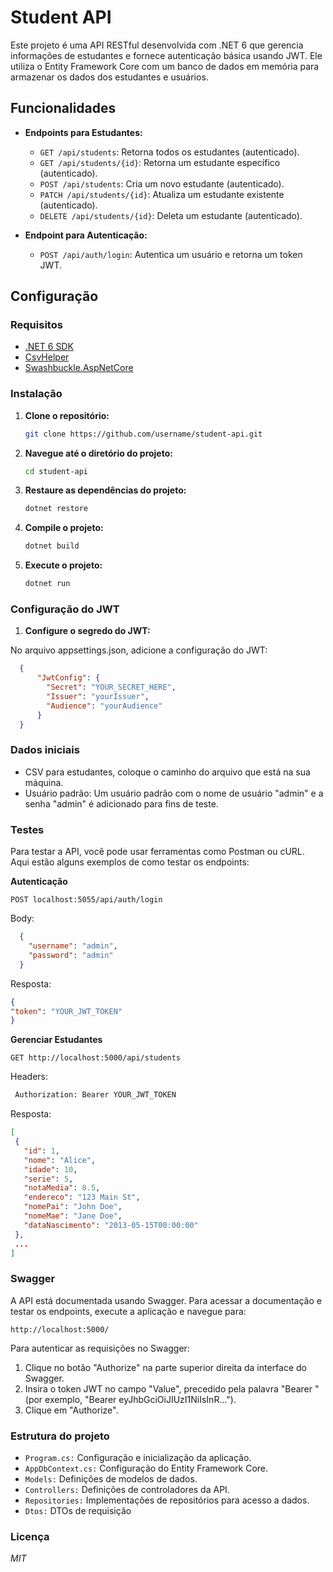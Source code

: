 # Student API

Este projeto é uma API RESTful desenvolvida com .NET 6 que gerencia informações de estudantes e fornece autenticação básica usando JWT. Ele utiliza o Entity Framework Core com um banco de dados em memória para armazenar os dados dos estudantes e usuários.

## Funcionalidades

- **Endpoints para Estudantes:**
  - `GET /api/students`: Retorna todos os estudantes (autenticado).
  - `GET /api/students/{id}`: Retorna um estudante específico (autenticado).
  - `POST /api/students`: Cria um novo estudante (autenticado).
  - `PATCH /api/students/{id}`: Atualiza um estudante existente (autenticado).
  - `DELETE /api/students/{id}`: Deleta um estudante (autenticado).

- **Endpoint para Autenticação:**
  - `POST /api/auth/login`: Autentica um usuário e retorna um token JWT.

## Configuração

### Requisitos

- [.NET 6 SDK](https://dotnet.microsoft.com/download/dotnet/6.0)
- [CsvHelper](https://joshclose.github.io/CsvHelper/)
- [Swashbuckle.AspNetCore](https://github.com/domaindrivendev/Swashbuckle.AspNetCore)

### Instalação

1. **Clone o repositório:**

   ```bash
   git clone https://github.com/username/student-api.git
2. **Navegue até o diretório do projeto:**

   ```bash
   cd student-api
3. **Restaure as dependências do projeto:**

   ```bash
   dotnet restore 
4. **Compile o projeto:**

   ```bash
   dotnet build
5. **Execute o projeto:**

   ```bash
   dotnet run

### Configuração do JWT

1. **Configure o segredo do JWT:**
   
  No arquivo appsettings.json, adicione a configuração do JWT:
  ```json
    {
        "JwtConfig": {
          "Secret": "YOUR_SECRET_HERE",
          "Issuer": "yourIssuer",
          "Audience": "yourAudience"
        }
    }
  ```

### Dados iniciais

- CSV para estudantes, coloque o caminho do arquivo que está na sua máquina.
- Usuário padrão: Um usuário padrão com o nome de usuário "admin" e a senha "admin" é adicionado para fins de teste.

### Testes

Para testar a API, você pode usar ferramentas como Postman ou cURL. Aqui estão alguns exemplos de como testar os endpoints:

**Autenticação**

`POST localhost:5055/api/auth/login`


Body:
  ```json
    {
      "username": "admin",
      "password": "admin"
    }
  ```


Resposta:
   ```json
   {
  "token": "YOUR_JWT_TOKEN"
   }
  ```

**Gerenciar Estudantes**

`GET http://localhost:5000/api/students`


Headers:
  ```makefile
   Authorization: Bearer YOUR_JWT_TOKEN
  ```
Resposta:

   ```json
   [
    {
      "id": 1,
      "nome": "Alice",
      "idade": 10,
      "serie": 5,
      "notaMedia": 8.5,
      "endereco": "123 Main St",
      "nomePai": "John Doe",
      "nomeMae": "Jane Doe",
      "dataNascimento": "2013-05-15T00:00:00"
    },
    ...
  ]
  ```

### Swagger

A API está documentada usando Swagger. Para acessar a documentação e testar os endpoints, execute a aplicação e navegue para:

```arduino
http://localhost:5000/
```

Para autenticar as requisições no Swagger:

1. Clique no botão "Authorize" na parte superior direita da interface do Swagger.
2. Insira o token JWT no campo "Value", precedido pela palavra "Bearer " (por exemplo, "Bearer eyJhbGciOiJIUzI1NiIsInR...").
3. Clique em "Authorize".

### Estrutura do projeto
- `Program.cs:` Configuração e inicialização da aplicação.
- `AppDbContext.cs:` Configuração do Entity Framework Core.
- `Models:` Definições de modelos de dados.
- `Controllers:` Definições de controladores da API.
- `Repositories:` Implementações de repositórios para acesso a dados.
- `Dtos:` DTOs de requisição


### Licença

  *MIT*
